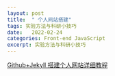 ```yaml
---
layout: post
title:  " 个人网站搭建"
tags: 实验方法与科研小技巧
date:   2022-02-24
categories: Front-end JavaScript
excerpt: 实验方法与科研小技巧
---
```


[Github+Jekyll 搭建个人网站详细教程](https://www.jianshu.com/p/9f71e260925d)  
